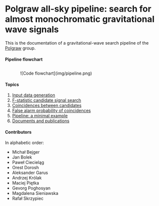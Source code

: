 # Polgraw all-sky pipeline: search for almost monochromatic gravitational wave signals 

This is the documentation of a gravitational-wave search pipeline of the [Polgraw](https://polgraw.camk.edu.pl) group. 

#### Pipeline flowchart  

##
<p style="margin-left:50px;">
![Code flowchart](img/pipeline.png)
</p>

#### Topics

1. [Input data generation](input_data.md) 
2. [F-statistic candidate signal search](search_for_candidates.md)
3. [Coincidences between candidates](coincidences.md)
4. [False alarm probability of coincidences](fap_coincidences.md) 
5. [Pipeline: a minimal example](pipeline_script.md)
6. [Documents and publications](articles.md)

#### Contributors 

In alphabetic order:

* Michał Bejger
* Jan Bolek
* Paweł Ciecieląg
* Orest Dorosh
* Aleksander Garus
* Andrzej Królak
* Maciej Piętka
* Gevorg Poghosyan
* Magdalena Sieniawska 
* Rafał Skrzypiec
